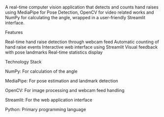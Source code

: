 A real-time computer vision application that detects and counts hand raises using MediaPipe for Pose Detection, OpenCV for video related works and NumPy for calculating the angle, wrapped in a user-friendly Streamlit interface.

Features

Real-time hand raise detection through webcam feed
Automatic counting of hand raise events
Interactive web interface using Streamlit
Visual feedback with pose landmarks
Real-time statistics display

Technology Stack

NumPy: For calculation of the angle

MediaPipe: For pose estimation and landmark detection

OpenCV: For image processing and webcam feed handling

Streamlit: For the web application interface

Python: Primary programming language
